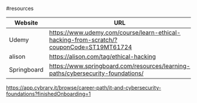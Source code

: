 #resources 

| Website     | URL                                                                                     |
| ----------- | --------------------------------------------------------------------------------------- |
| Udemy       | https://www.udemy.com/course/learn-ethical-hacking-from-scratch/?couponCode=ST19MT61724 |
| alison      | https://alison.com/tag/ethical-hacking                                                  |
| Springboard | https://www.springboard.com/resources/learning-paths/cybersecurity-foundations/         |
https://app.cybrary.it/browse/career-path/it-and-cybersecurity-foundations?finishedOnboarding=1